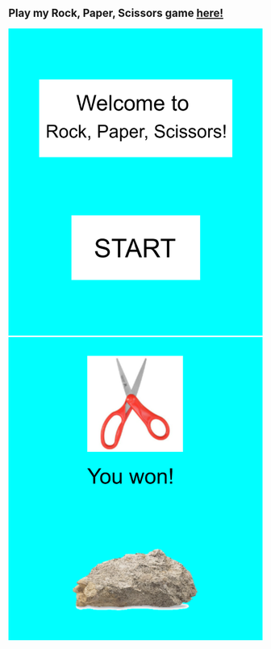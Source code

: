 <html>
<h2>Play my Rock, Paper, Scissors game <a href="https://codehs.com/sandbox/taylormichele/rock-paper-scissors/run">here!</a></h2>
<img src="assets/images/banners/RPS1.png">
<img src="assets/images/banners/RPS2.png">
</html>

